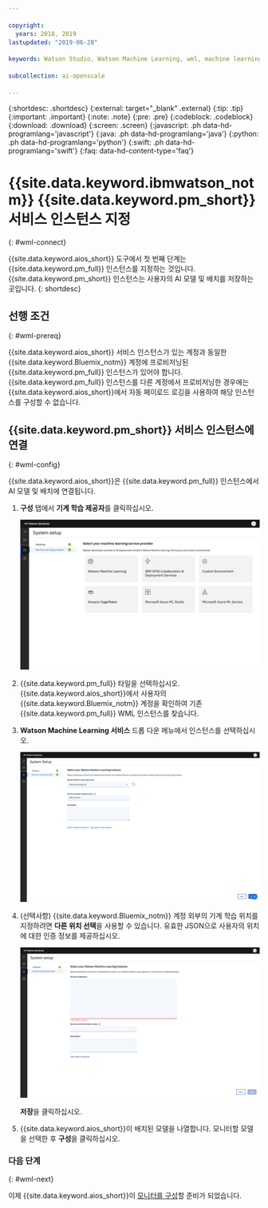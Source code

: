 ```yaml
---

copyright:
  years: 2018, 2019
lastupdated: "2019-06-28"

keywords: Watson Studio, Watson Machine Learning, wml, machine learning, services

subcollection: ai-openscale

---
```


{:shortdesc: .shortdesc}
{:external: target="_blank" .external}
{:tip: .tip}
{:important: .important}
{:note: .note}
{:pre: .pre}
{:codeblock: .codeblock}
{:download: .download}
{:screen: .screen}
{:javascript: .ph data-hd-programlang='javascript'}
{:java: .ph data-hd-programlang='java'}
{:python: .ph data-hd-programlang='python'}
{:swift: .ph data-hd-programlang='swift'}
{:faq: data-hd-content-type='faq'}

# {{site.data.keyword.ibmwatson_notm}} {{site.data.keyword.pm_short}} 서비스 인스턴스 지정
{: #wml-connect}

{{site.data.keyword.aios_short}} 도구에서 첫 번째 단계는 {{site.data.keyword.pm_full}} 인스턴스를 지정하는 것입니다. {{site.data.keyword.pm_short}} 인스턴스는 사용자의 AI 모델 및 배치를 저장하는 곳입니다.
{: shortdesc}

## 선행 조건
{: #wml-prereq}

{{site.data.keyword.aios_short}} 서비스 인스턴스가 있는 계정과 동일한 {{site.data.keyword.Bluemix_notm}} 계정에 프로비저닝된 {{site.data.keyword.pm_full}} 인스턴스가 있어야 합니다. {{site.data.keyword.pm_full}} 인스턴스를 다른 계정에서 프로비저닝한 경우에는 {{site.data.keyword.aios_short}}에서 자동 페이로드 로깅을 사용하여 해당 인스턴스를 구성할 수 없습니다.

## {{site.data.keyword.pm_short}} 서비스 인스턴스에 연결
{: #wml-config}

{{site.data.keyword.aios_short}}은 {{site.data.keyword.pm_full}} 인스턴스에서 AI 모델 및 배치에 연결됩니다.

1.  **구성** 탭에서 **기계 학습 제공자**를 클릭하십시오. 

    ![지원되는 기계 학습 엔진에 대한 타일과 함께 기계 학습 서비스 제공자 선택 화면이 표시됨](images/wos-machine-learning-providers-selection.png)

2.  {{site.data.keyword.pm_full}} 타일을 선택하십시오. {{site.data.keyword.aios_short}}에서 사용자의 {{site.data.keyword.Bluemix_notm}} 계정을 확인하여 기존 {{site.data.keyword.pm_full}} WML 인스턴스를 찾습니다. 
3. **Watson Machine Learning 서비스** 드롭 다운 메뉴에서 인스턴스를 선택하십시오. 

    ![{{site.data.keyword.pm_short}} 서비스 선택](images/gs-set-wml.png)

4.  (선택사항) {{site.data.keyword.Bluemix_notm}} 계정 외부의 기계 학습 위치를 지정하려면 **다른 위치 선택**을 사용할 수 있습니다. 유효한 JSON으로 사용자의 위치에 대한 인증 정보를 제공하십시오.

    ![{{site.data.keyword.pm_short}} 인스턴스 설정](images/gs-get-wml.png)

    **저장**을 클릭하십시오.

1.  {{site.data.keyword.aios_short}}이 배치된 모델을 나열합니다. 모니터할 모델을 선택한 후 **구성**을 클릭하십시오. 

### 다음 단계
{: #wml-next}

이제 {{site.data.keyword.aios_short}}이 [모니터를 구성](/docs/services/ai-openscale?topic=ai-openscale-mo-config)할 준비가 되었습니다. 
